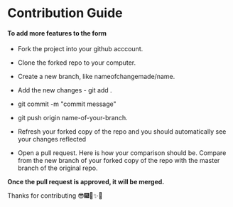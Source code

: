 # Contribution Guide

#### To add more features to the form

- Fork the project into your github acccount.

- Clone the forked repo to your computer.

- Create a new branch, like nameofchangemade/name.

- Add the new changes - git add .

- git commit -m "commit message"

- git push origin name-of-your-branch.

-  Refresh your forked copy of the repo and you should automatically see your changes reflected

-   Open a pull request. Here is how your comparison should be. Compare from the new branch of your forked copy of the repo with the master branch of the original repo.

**Once the pull request is approved, it will be merged.**

Thanks for contributing 😎🎆🎇✨🎉
